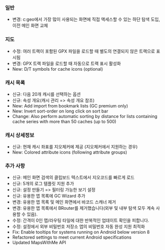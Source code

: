 ### 일반
- 변경: c:geo에서 가장 많이 사용되는 화면에 직접 액세스할 수 있는 하단 탐색 도입, 이전 메인 화면 교체

### 지도
- 수정: 여러 트랙이 포함된 GPX 파일을 로드할 때 별도의 연결되지 않은 트랙으로 표시됨
- 변경: GPX 트랙 파일을 로드할 때 자동으로 트랙 표시 활성화
- New: D/T symbols for cache icons (optional)

### 캐시 목록
- 신규: 다음 20개 캐시를 선택하는 옵션
- 신규: 속성 개요(캐시 관리 => 속성 개요 참조)
- New: Add import from bookmark lists (GC premium only)
- New: Invert sort-order on long click on sort bar
- Change: Also perform automatic sorting by distance for lists containing cache series with more than 50 caches (up to 500)

### 캐시 상세정보
- 신규: 현재 캐시 좌표를 지오체커에 제공 (지오체커에서 지원하는 경우)
- New: Colored attribute icons (following attribute groups)

### 추가 사항
- 신규: 메인 화면 검색의 클립보드 텍스트에서 지오코드를 빠르게 로드
- 신규: 5개의 로그 템플릿 지원 추가
- 신규: 설정 만들기 => 필터링 가능한 보기 설정
- 신규: 유용한 앱 목록에 GC Wizard 추가
- 변경: 유용한 앱 목록 및 메인 화면에서 바코드 스캐너 제거
- 변경: 유용한 앱 목록에서 BRouter를 제거했습니다(외부 및 내부 탐색 모두 계속 사용할 수 있음).
- 수정: 간격이 0인 맵/라우팅 타일에 대한 반복적인 업데이트 확인을 피합니다.
- 수정: 설정에서 외부 비밀번호 저장소 앱의 비밀번호 자동 완성 지원 최적화
- Fix: Enable tooltips for systems running on Android below version 8
- Refactored settings to meet current Android specifications
- Updated MapsWithMe API
